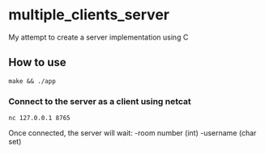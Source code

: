 # multiple_clients_server
My attempt to create a server implementation using C

## How to use
```
make && ./app
```
### Connect to the server as a client using netcat
```
nc 127.0.0.1 8765
```
Once connected, the server will wait:
-room number (int)
-username (char set)
